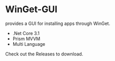 # WinGet-GUI
 
provides a GUI for installing apps through WinGet.

- .Net Core 3.1
- Prism MVVM
- Multi Language

Check out the Releases to download.